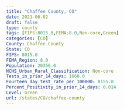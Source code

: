 ```yaml
---
title: "Chaffee County, CO"
date: 2021-06-02
draft: false
type: county
tags: [FIPS:8015.0,FEMA:8.0,Non-core,Green]
categories: [CO]
County: Chaffee County
State: CO
FIPS: 8015.0
FEMA_Region: 8.0
Population: 20356.0
NCHS_Urban_Rural_Classification: Non-core
Tests_in_prior_14_days: 1660.0
Fourteen_day_test_rate_per_100000: 8155.0
Percent_Positivity_in_prior_14_days: 0.014
Level: Green
url: /states/CO/chaffee-county
---
```



